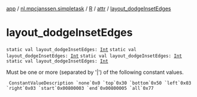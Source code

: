 [app](../../../index.md) / [nl.mpcjanssen.simpletask](../../index.md) / [R](../index.md) / [attr](index.md) / [layout_dodgeInsetEdges](.)

# layout_dodgeInsetEdges

`static val layout_dodgeInsetEdges: `[`Int`](https://kotlinlang.org/api/latest/jvm/stdlib/kotlin/-int/index.html)
`static val layout_dodgeInsetEdges: `[`Int`](https://kotlinlang.org/api/latest/jvm/stdlib/kotlin/-int/index.html)
`static val layout_dodgeInsetEdges: `[`Int`](https://kotlinlang.org/api/latest/jvm/stdlib/kotlin/-int/index.html)
`static val layout_dodgeInsetEdges: `[`Int`](https://kotlinlang.org/api/latest/jvm/stdlib/kotlin/-int/index.html)

Must be one or more (separated by '|') of the following constant values.

     ConstantValueDescription `none`0x0 `top`0x30 `bottom`0x50 `left`0x03 `right`0x03 `start`0x00800003 `end`0x00800005 `all`0x77


